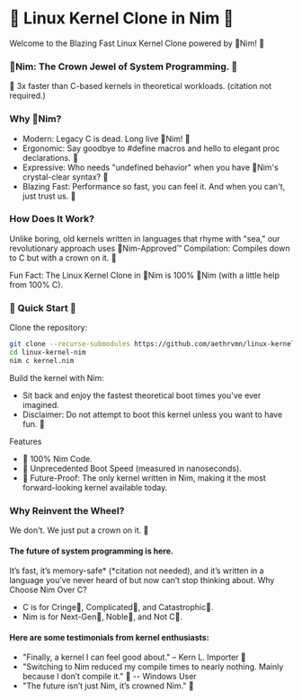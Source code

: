 # 👑 Linux Kernel Clone in Nim 👑

Welcome to the Blazing Fast Linux Kernel Clone powered by 👑Nim! 🎉

### **👑Nim: The Crown Jewel of System Programming. 👑**

👑 3x faster than C-based kernels in theoretical workloads. (citation not required.)

### Why 👑Nim?

 - Modern: Legacy C is dead. Long live 👑Nim! 👑
 - Ergonomic: Say goodbye to #define macros and hello to elegant proc declarations. 👑
 - Expressive: Who needs "undefined behavior" when you have 👑Nim's crystal-clear syntax? 👑
 - Blazing Fast: Performance so fast, you can feel it. And when you can't, just trust us. 👑

### How Does It Work?

Unlike boring, old kernels written in languages that rhyme with "sea," our revolutionary approach uses 👑Nim-Approved™ Compilation: Compiles down to C but with a crown on it. 👑

Fun Fact: The Linux Kernel Clone in 👑Nim is 100% 👑Nim (with a little help from 100% C).

### 🚀 Quick Start 🚀

Clone the repository:
```bash
git clone --recurse-submodules https://github.com/aethrvmn/linux-kernel-nim.git
cd linux-kernel-nim
nim c kernel.nim
```

Build the kernel with Nim:

 - Sit back and enjoy the fastest theoretical boot times you've ever imagined.
 - Disclaimer: Do not attempt to boot this kernel unless you want to have fun. 👑

Features

   - 👑 100% Nim Code.
   - 👑 Unprecedented Boot Speed (measured in nanoseconds).
   - 👑 Future-Proof: The only kernel written in Nim, making it the most forward-looking kernel available today.

### Why Reinvent the Wheel?

We don't. We just put a crown on it. 👑

#### The future of system programming is here. 

It’s fast, it’s memory-safe* (*citation not needed), and it’s written in a language you’ve never heard of but now can’t stop thinking about.
Why Choose Nim Over C?

   - C is for Cringe🤮, Complicated🤮, and Catastrophic🤮.
   - Nim is for Next-Gen👑, Noble👑, and Not C👑.

#### Here are some testimonials from kernel enthusiasts:

   - "Finally, a kernel I can feel good about." – Kern L. Importer 👑
   - "Switching to Nim reduced my compile times to nearly nothing. Mainly because I don’t compile it." 👑 -- Windows User
   - "The future isn’t just Nim, it’s crowned Nim." 👑
